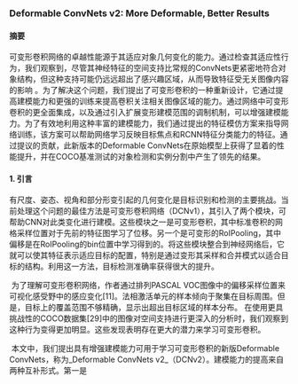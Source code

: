 ### Deformable ConvNets v2: More Deformable, Better Results

#### 摘要

​		可变形卷积网络的卓越性能源于其适应对象几何变化的能力。通过检查其适应性行为，我们观察到，尽管其神经特征的空间支持比常规的ConvNets更紧密地符合对象结构，但这种支持可能仍远远超出了感兴趣区域，从而导致特征受无关图像内容的影响 。为了解决这个问题，我们提出了可变形卷积的一种重新设计，它通过提高建模能力和更强的训练来提高卷积关注相关图像区域的能力。通过网络中可变形卷积的更全面集成，以及通过引入扩展变形建模范围的调制机制，可以增强建模能力。为了有效地利用这种丰富的建模能力，我们通过提出的特征模仿方案来指导网络训练，该方案可以帮助网络学习反映目标焦点和RCNN特征分类能力的特征。通过提议的贡献，此新版本的Deformable ConvNets在原始模型上获得了显着的性能提升，并在COCO基准测试的对象检测和实例分割中产生了领先的结果。

#### 1. 引言

​		有尺度、姿态、视角和部分形变引起的几何变化是目标识别和检测的主要挑战。当前处理这个问题的最佳方法是可变形卷积网络（DCNv1），其引入了两个模块，可帮助CNN对此类变化进行建模。这些模块之一是可变形卷积，其中标准卷积的网格采样位置对于先前的特征图学习了位移。另一个是可变形的RoIPooling，其中偏移是在RoIPooling的bin位置中学习得到的。将这些模块整合到神经网络后，它就可以使其特征表示适应目标的配置，特别是通过变形其采样和合并模式以适合目标的结构。利用这一方法，目标检测准确率获得很大的提升。

​		为了理解可变形卷积网络，作者通过排列PASCAL VOC图像中的偏移采样位置来可视化感受野中的感应变化[11]。法相激活单元的样本倾向于聚集在目标周围。但是，目标上的覆盖范围不够精确，显示出超出目标区域的样本分布。 在使用更具挑战性的COCO数据集[29]中的图像对空间支持进行更深入的分析时，我们观察到这种行为变得更加明显。这些发现表明存在更大的潜力来学习可变形卷积。

​		本文中，我们提出具有增强建模能力可用于学习可变形卷积的新版Deformable ConvNets，称为_Deformable ConvNets v2_（DCNv2）。建模能力的提高来自两种互补形式。第一是